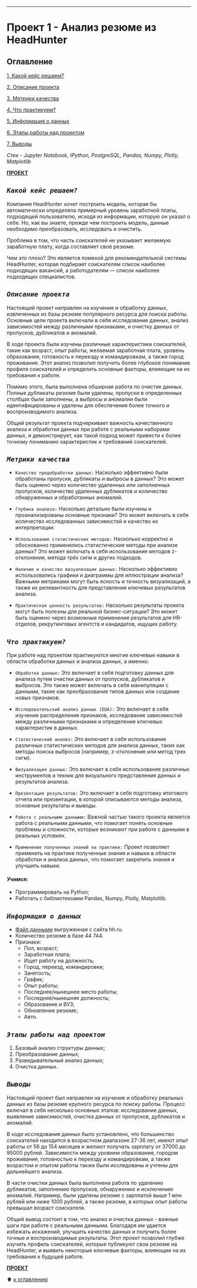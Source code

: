 ---

# Проект 1 - Анализ резюме из HeadHunter

## Оглавление
[1. Какой кейс решаем?](https://github.com/211604270720/Project_Skillfactory/tree/master/project_1/README.md#Какой-кейс-решаем)

[2. Описание проекта](https://github.com/211604270720/Project_Skillfactory/tree/master/project_1/README.md#Описание-проекта)

[3. Метрики качества](https://github.com/211604270720/Project_Skillfactory/tree/master/project_1/README.md#Метрики-качества)

[4. Что практикуем?](https://github.com/211604270720/Project_Skillfactory/tree/master/project_1/README.md#Что-практикуем-?)

[5. Информация о данных](https://github.com/211604270720/Project_Skillfactory/tree/master/project_1/README.md#Информация-о-данных)

[6. Этапы работы над проектом](https://github.com/211604270720/Project_Skillfactory/tree/master/project_1/README.md#Этапы-работы-над-проектом)

[7. Выводы](https://github.com/211604270720/Project_Skillfactory/tree/master/project_1/README.md#Выводы)

*Стек - Jupyter Notebook, IPython, PostgreSQL, Pandas, Numpy, Plotly, Matplotlib*

[**ПРОЕКТ**](https://github.com/211604270720/Project_Skillfactory/blob/master/project_1/Project-1.ipynb)

## *`Какой кейс решаем?`*

Компания HeadHunter хочет построить модель, которая бы автоматически определяла примерный уровень заработной платы, подходящей пользователю, исходя из информации, которую он указал о себе. Но, как вы знаете, прежде чем построить модель, данные необходимо преобразовать, исследовать и очистить.

Проблема в том, что часть соискателей не указывает желаемую заработную плату, когда составляет своё резюме. 

Чем это плохо?
Это является помехой для рекомендательной системы HeadHunter, которая подбирает соискателям список наиболее подходящих вакансий, а работодателям — список наиболее подходящих специалистов.

## *`Описание проекта`*

Настоящий проект направлен на изучение и обработку данных, извлеченных из базы резюме популярного ресурса для поиска работы. Основные цели проекта включали в себя исследование данных, анализ зависимостей между различными признаками, и очистку данных от пропусков, дубликатов и аномалий.

В ходе проекта были изучены различные характеристики соискателей, такие как возраст, опыт работы, желаемая заработная плата, уровень образования, готовность к переезду и командировкам, а также город проживания. Этот анализ позволил получить более глубокое понимание профиля соискателей и определить основные факторы, влияющие на их требования к работе.

Помимо этого, была выполнена обширная работа по очистке данных. Полные дубликаты резюме были удалены, пропуски в определенных столбцах были заполнены, а выбросы и аномалии были идентифицированы и удалены для обеспечения более точного и воспроизводимого анализа.

Общий результат проекта подчеркивает важность качественного анализа и обработки данных при работе с реальными наборами данных, и демонстрирует, как такой подход может привести к более точному пониманию характеристик и требований соискателей.

## *`Метрики качества`*

- `Качество предобработки данных:` Насколько эффективно были обработаны пропуски, дубликаты и выбросы в данных? Это может быть оценено через количество удаленных или заполненных пропусков, количество удаленных дубликатов и количество обнаруженных и обработанных аномалий.

- `Глубина анализа:` Насколько детально были изучены и проанализированы основные признаки? Это может включать в себя количество исследованных зависимостей и качество их интерпретации.

- `Использование статистических методов:` Насколько корректно и обоснованно применялись статистические методы при анализе данных? Это может включать в себя использование методов z-отклонения, метода трёх сигм и других подходов.

- `Наличие и качество визуализации данных:` Насколько эффективно использовались графики и диаграммы для иллюстрации анализа? Важными метриками могут быть ясность и точность визуализаций, а также их релевантность для представления ключевых результатов анализа.

- `Практическая ценность результатов:` Насколько результаты проекта могут быть полезны для реальной бизнес-ситуации? Это может быть оценено через возможные применения результатов для HR-отделов, рекрутинговых агентств и кандидатов, ищущих работу.

## *`Что практикуем?`*

При работе над проектом практикуются многие ключевые навыки в области обработки данных и анализа данных, а именно:

- `Обработка данных:` Это включает в себя подготовку данных для анализа путем очистки данных от пропусков, дубликатов и выбросов. Это также может включать в себя манипуляции с данными, такие как преобразование типов данных или создание новых признаков.

- `Исследовательский анализ данных (EDA):` Это включает в себя изучение распределения признаков, исследование зависимостей между различными признаками и определение ключевых характеристик в данных.

- `Статистический анализ:` Это включает в себя использование различных статистических методов для анализа данных, таких как методы поиска выбросов (например, z-отклонение или метод трех сигм).

- `Визуализация данных:` Это включает в себя использование различных инструментов и техник для визуального представления данных и результатов анализа.

- `Презентация результатов:` Это включает в себя подготовку итогового отчета или презентации, в которой описываются методы анализа, основные результаты и выводы.

- `Работа с реальными данными:` Важной частью такого проекта является работа с реальными данными, что помогает понять основные проблемы и сложности, которые возникают при работе с данными в реальных условиях.

- `Применение полученных знаний на практике:` Проект позволяет применить на практике полученные знания и навыки в области обработки и анализа данных, что помогает закрепить знания и улучшить навыки.

#### *Учимся:*

 * Программировать на Python;
 * Работать с библиотекоами Pandas, Numpy, Plotly, Matplotlib.

## *`Информация о данных`*

 * [Файл данными](https://drive.google.com/file/d/1Kb78mAWYKcYlellTGhIjPI-bCcKbGuTn/view?usp=sharing) выгруженная с сайта hh.ru.
 * Количество резюме в базе 44 744.
 * Признаки:
    - Пол, возраст;  
    - Заработная плата;
    - Ищет работу на должность;        
    - Город, переезд, командировки;   
    - Занятость;                        
    - График;                           
    - Опыт работы;                      
    - Последнее/нынешнее место работы;  
    - Последняя/нынешняя должность;     
    - Образование и ВУЗ;                
    - Обновление резюме;                
    - Авто.         
 
## *`Этапы работы над проектом`*

 1. Базовый анализ структуры данных;
 2. Преобразование данных;
 3. Разведывательный анализ данных;
 4. Очистка данных.

## *`Выводы`*
Настоящий проект был направлен на изучение и обработку реальных данных из базы резюме крупного ресурса по поиску работы. Процесс включал в себя несколько основных этапов: исследование данных, выявление зависимостей, очистка данных от пропусков, дубликатов и аномалий.

В ходе исследования данных было установлено, что большинство соискателей находится в возрастном диапазоне 27-36 лет, имеют опыт работы от 56 до 154 месяцев и желают получать зарплату от 37000 до 95000 рублей. Зависимости между уровнем образования, городом проживания, готовностью к переезду и командировкам, а также возрастом и опытом работы также были исследованы и учтены для дальнейшего анализа.

В части очистки данных была выполнена работа по удалению дубликатов, заполнению пропусков, обнаружению и исключению аномалий. Например, были удалены резюме с зарплатой выше 1 млн рублей или ниже 1000 рублей, а также резюме, в которых опыт работы превышал возраст соискателя.

Общий вывод состоит в том, что анализ и очистка данных - важные шаги при работе с реальными данными. Благодаря им удается избежать искажений, улучшить качество данных и получить более точные и воспроизводимые результаты. Этот проект позволил глубже изучить профиль соискателей, которые публикуют свои резюме на HeadHunter, и выявить некоторые ключевые факторы, влияющие на их требования к будущей работе.

[**ПРОЕКТ**](https://github.com/211604270720/Project_Skillfactory/blob/master/project_1/Project-1.ipynb)

:arrow_up: [к оглавлению](https://github.com/211604270720/Project_Skillfactory/tree/master/project_1#Оглавление)